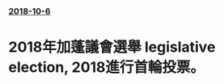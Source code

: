 ### [2018-10-6](/zh/news/2018/10/6/index.md)

##### 
# 2018年加蓬議會選舉 legislative election, 2018進行首輪投票。



